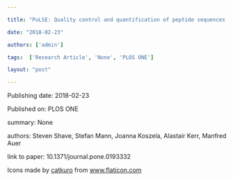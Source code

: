 ---
title: "PuLSE: Quality control and quantification of peptide sequences explored by phage display libraries"
date: "2018-02-23"
authors: ['admin']
tags:  ['Research Article', 'None', 'PLOS ONE']
layout: "post"
---
Publishing date: 2018-02-23

Published on: PLOS ONE

summary: None

authors: Steven Shave, Stefan Mann, Joanna Koszela, Alastair Kerr, Manfred Auer

link to paper: 10.1371/journal.pone.0193332

Icons made by <a href="https://www.flaticon.com/free-icon/bookshelves_3576884" title="catkuro">catkuro</a> from <a href="https://www.flaticon.com/" title="Flaticon"> www.flaticon.com</a>
